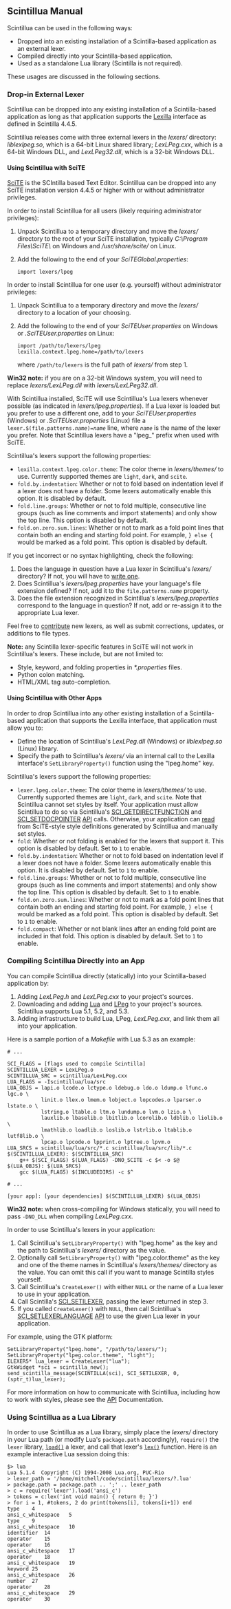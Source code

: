 ## Scintillua Manual

Scintillua can be used in the following ways:

* Dropped into an existing installation of a Scintilla-based application as an
  external lexer.
* Compiled directly into your Scintilla-based application.
* Used as a standalone Lua library (Scintilla is not required).

These usages are discussed in the following sections.

### Drop-in External Lexer

Scintillua can be dropped into any existing installation of a Scintilla-based
application as long as that application supports the [Lexilla][] interface as
defined in Scintilla 4.4.5.

Scintillua releases come with three external lexers in the *lexers/* directory:
*liblexlpeg.so*, which is a 64-bit Linux shared library; *LexLPeg.cxx*, which is
a 64-bit Windows DLL, and *LexLPeg32.dll*, which is a 32-bit Windows DLL.

[Lexilla]: https://scintilla.org/ScintillaDoc.html#Lexilla

#### Using Scintillua with SciTE

[SciTE][] is the SCIntilla based Text Editor. Scintillua can be dropped into any
SciTE installation version 4.4.5 or higher with or without administrator
privileges.

In order to install Scintillua for all users (likely requiring administrator
privileges):

1. Unpack Scintillua to a temporary directory and move the *lexers/* directory
   to the root of your SciTE installation, typically *C:\Program Files\SciTE\\*
   on Windows and */usr/share/scite/* on Linux.
2. Add the following to the end of your *SciTEGlobal.properties*:

       import lexers/lpeg

In order to install Scintillua for one user (e.g. yourself) without
administrator privileges:

1. Unpack Scintillua to a temporary directory and move the *lexers/* directory
   to a location of your choosing.
2. Add the following to the end of your *SciTEUser.properties* on Windows or
   *.SciTEUser.properties* on Linux:

       import /path/to/lexers/lpeg
       lexilla.context.lpeg.home=/path/to/lexers

   where `/path/to/lexers` is the full path of *lexers/* from step 1.

**Win32 note:** if you are on a 32-bit Windows system, you will need to replace
*lexers/LexLPeg.dll* with *lexers/LexLPeg32.dll*.

With Scintillua installed, SciTE will use Scintillua's Lua lexers whenever
possible (as indicated in *lexers/lpeg.properties*). If a Lua lexer is loaded
but you prefer to use a different one, add to your *SciTEUser.properties*
(Windows) or *.SciTEUser.properties* (Linux) file a
`lexer.$(file.patterns.`*`name`*`)=`*`name`* line, where *`name`* is the name of
the lexer you prefer. Note that Scintillua lexers have a "lpeg_" prefix when
used with SciTE.

Scintillua's lexers support the following properties:

* `lexilla.context.lpeg.color.theme`: The color theme in *lexers/themes/* to
  use. Currently supported themes are `light`, `dark`, and `scite`.
* `fold.by.indentation`: Whether or not to fold based on indentation level if a
  lexer does not have a folder. Some lexers automatically enable this option. It
  is disabled by default.
* `fold.line.groups`: Whether or not to fold multiple, consecutive line groups
  (such as line comments and import statements) and only show the top line. This
  option is disabled by default.
* `fold.on.zero.sum.lines`: Whether or not to mark as a fold point lines that
  contain both an ending and starting fold point. For example, `} else {` would
  be marked as a fold point. This option is disabled by default.

If you get incorrect or no syntax highlighting, check the following:

1. Does the language in question have a Lua lexer in Scintillua's *lexers/*
   directory? If not, you will have to [write one][].
2. Does Scintillua's *lexers/lpeg.properties* have your language's file
   extension defined? If not, add it to the `file.patterns.`*`name`* property.
3. Does the file extension recognized in Scintillua's *lexers/lpeg.properties*
   correspond to the language in question? If not, add or re-assign it to the
   appropriate Lua lexer.

Feel free to [contribute][] new lexers, as well as submit corrections, updates,
or additions to file types.

**Note:** any Scintilla lexer-specific features in SciTE will not work in
Scintillua's lexers. These include, but are not limited to:

* Style, keyword, and folding properties in *\*.properties* files.
* Python colon matching.
* HTML/XML tag auto-completion.

[SciTE]: https://scintilla.org/SciTE.html
[write one]: api.html#lexer
[contribute]: index.html#contribute

#### Using Scintillua with Other Apps

In order to drop Scintillua into any other existing installation of a
Scintilla-based application that supports the Lexilla interface, that
application must allow you to:

* Define the location of Scintillua's *LexLPeg.dll* (Windows) or *liblexlpeg.so*
  (Linux) library.
* Specify the path to Scintillua's *lexers/* via an internal call to the Lexilla
  interface's `SetLibraryProperty()` function using the "lpeg.home" key.

Scintillua's lexers support the following properties:

* `lexer.lpeg.color.theme`: The color theme in *lexers/themes/* to use.
  Currently supported themes are `light`, `dark`, and `scite`. Note that
  Scintillua cannot set styles by itself. Your application must allow Scintillua
  to do so via Scintillua's [SCI_GETDIRECTFUNCTION][] and [SCI_SETDOCPOINTER][]
  [API][] calls. Otherwise, your application can [read][] from SciTE-style style
  definitions generated by Scintillua and manually set styles.
* `fold`: Whether or not folding is enabled for the lexers that support it. This
  option is disabled by default. Set to `1` to enable.
* `fold.by.indentation`: Whether or not to fold based on indentation level if a
  lexer does not have a folder. Some lexers automatically enable this option. It
  is disabled by default. Set to `1` to enable.
* `fold.line.groups`: Whether or not to fold multiple, consecutive line groups
  (such as line comments and import statements) and only show the top line. This
  option is disabled by default. Set to `1` to enable.
* `fold.on.zero.sum.lines`: Whether or not to mark as a fold point lines that
  contain both an ending and starting fold point. For example, `} else {` would
  be marked as a fold point. This option is disabled by default. Set to `1` to
  enable.
* `fold.compact`: Whether or not blank lines after an ending fold point are
  included in that fold. This option is disabled by default. Set to `1` to
  enable.

[SCI_GETDIRECTFUNCTION]: api.html#SCI_GETDIRECTFUNCTION
[SCI_SETDOCPOINTER]: api.html#SCI_SETDOCPOINTER
[API]: api.html
[read]: api.html#styleNum

### Compiling Scintillua Directly into an App

You can compile Scintillua directly (statically) into your Scintilla-based
application by:

1. Adding *LexLPeg.h* and *LexLPeg.cxx* to your project's sources.
2. Downloading and adding [Lua][] and [LPeg][] to your project's sources.
   Scintillua supports Lua 5.1, 5.2, and 5.3.
3. Adding infrastructure to build Lua, LPeg, *LexLPeg.cxx*, and link them all
   into your application.

Here is a sample portion of a *Makefile* with Lua 5.3 as an example:

    # ...

    SCI_FLAGS = [flags used to compile Scintilla]
    SCINTILLUA_LEXER = LexLPeg.o
    SCINTILLUA_SRC = scintillua/LexLPeg.cxx
    LUA_FLAGS = -Iscintillua/lua/src
    LUA_OBJS = lapi.o lcode.o lctype.o ldebug.o ldo.o ldump.o lfunc.o lgc.o \
               linit.o llex.o lmem.o lobject.o lopcodes.o lparser.o lstate.o \
               lstring.o ltable.o ltm.o lundump.o lvm.o lzio.o \
               lauxlib.o lbaselib.o lbitlib.o lcorolib.o ldblib.o liolib.o \
               lmathlib.o loadlib.o loslib.o lstrlib.o ltablib.o lutf8lib.o \
               lpcap.o lpcode.o lpprint.o lptree.o lpvm.o
    LUA_SRCS = scintillua/lua/src/*.c scintillua/lua/src/lib/*.c
    $(SCINTILLUA_LEXER): $(SCINTILLUA_SRC)
    	g++ $(SCI_FLAGS) $(LUA_FLAGS) -DNO_SCITE -c $< -o $@
    $(LUA_OBJS): $(LUA_SRCS)
    	gcc $(LUA_FLAGS) $(INCLUDEDIRS) -c $^

    # ...

    [your app]: [your dependencies] $(SCINTILLUA_LEXER) $(LUA_OBJS)

**Win32 note:** when cross-compiling for Windows statically, you will need to
pass `-DNO_DLL` when compiling *LexLPeg.cxx*.

In order to use Scintillua's lexers in your application:

1. Call Scintillua's `SetLibraryProperty()` with "lpeg.home" as the key and the
   path to Scintillua's *lexers/* directory as the value.
2. Optionally call `SetLibraryProperty()` with "lpeg.color.theme" as the key and
   one of the theme names in Scintillua's *lexers/themes/* directory as the
   value. You can omit this call if you want to manage Scintilla styles
   yourself.
3. Call Scintillua's `CreateLexer()` with either `NULL` or the name of a Lua
   lexer to use in your application.
4. Call Scintilla's [SCI_SETILEXER][], passing the lexer returned in step 3.
5. If you called `CreateLexer()` with `NULL`, then call Scintillua's
   [SCI_SETLEXERLANGUAGE][] [API][] to use the given Lua lexer in your
   application.

For example, using the GTK platform:

    SetLibraryProperty("lpeg.home", "/path/to/lexers/");
    SetLibraryProperty("lpeg.color.theme", "light");
    ILEXER5* lua_lexer = CreateLexer("lua");
    GtkWidget *sci = scintilla_new();
    send_scintilla_message(SCINTILLA(sci), SCI_SETILEXER, 0, (sptr_t)lua_lexer);

For more information on how to communicate with Scintillua, including how to
work with styles, please see the [API][] Documentation.

[Lua]: https://lua.org
[LPeg]: http://www.inf.puc-rio.br/~roberto/lpeg/lpeg.html
[SCI_SETILEXER]: https://scintilla.org/ScintillaDoc.html#SCI_SETILEXER
[SCI_SETLEXERLANGUAGE]: api.html#SCI_SETLEXERLANGUAGE
[API Documentation]: api.html

### Using Scintillua as a Lua Library

In order to use Scintillua as a Lua library, simply place the *lexers/*
directory in your Lua path (or modify Lua's `package.path` accordingly),
`require()` the `lexer` library, [`load()`][] a lexer, and call that lexer's
[`lex()`][] function. Here is an example interactive Lua session doing this:

    $> lua
    Lua 5.1.4  Copyright (C) 1994-2008 Lua.org, PUC-Rio
    > lexer_path = '/home/mitchell/code/scintillua/lexers/?.lua'
    > package.path = package.path .. ';' .. lexer_path
    > c = require('lexer').load('ansi_c')
    > tokens = c:lex('int void main() { return 0; }')
    > for i = 1, #tokens, 2 do print(tokens[i], tokens[i+1]) end
    type	4
    ansi_c_whitespace	5
    type	9
    ansi_c_whitespace	10
    identifier	14
    operator	15
    operator	16
    ansi_c_whitespace	17
    operator	18
    ansi_c_whitespace	19
    keyword	25
    ansi_c_whitespace	26
    number	27
    operator	28
    ansi_c_whitespace	29
    operator	30

[`load()`]: api.html#lexer.load
[`lex()`]: api.html#lexer.lex
